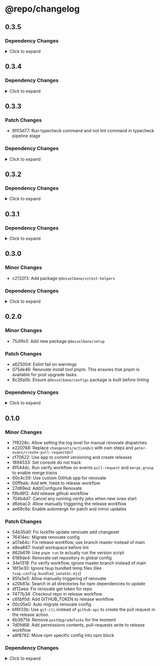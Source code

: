 # @repo/changelog

## 0.3.5

### Dependency Changes

<details>
<summary> Click to expand </summary>

- e9b7d1b: deps: [minor|devDependencies] Update package @turbo/gen from 2.5.8 to 2.6.0
- e0816be: deps: [patch|devDependencies] Update package @types/node from 24.7.0 to 24.7.1
- ea37720: deps: [patch|devDependencies] Update package @types/node from 24.7.1 to 24.7.2
- e7cd4b1: deps: [minor|devDependencies] Update package @types/node from 24.7.2 to 24.8.0
- 9207748: deps: [patch|devDependencies] Update package @types/node from 24.8.0 to 24.8.1
- 184d2ee: deps: [minor|devDependencies] Update package @types/node from 24.8.1 to 24.9.0
- 54c65ef: deps: [patch|devDependencies] Update package @types/node from 24.9.0 to 24.9.1
- fc2acac: deps: [patch|devDependencies] Update package @types/node from 24.9.1 to 24.9.2
- bda301d: deps: [major|action] Update package actions/setup-node from v5 to v6
- 3f97677: deps: [minor|devDependencies] Update package eslint from 9.37.0 to 9.38.0
- fcc125b: deps: [patch|devDependencies] Update package lint-staged from 16.2.3 to 16.2.4
- a9d43b6: deps: [patch|devDependencies] Update package lint-staged from 16.2.4 to 16.2.5
- 957752f: deps: [patch|devDependencies] Update package lint-staged from 16.2.5 to 16.2.6
- fc2acac: deps: [minor|engines] Update package node from v24.10.0 to v24.11.0
- 9c01d10: deps: [patch|volta] Update package pnpm from 10.18.1 to 10.18.2
- 4791058: deps: [patch|volta] Update package pnpm from 10.18.2 to 10.18.3
- 35e75ff: deps: [minor|volta] Update package pnpm from 10.18.3 to 10.19.0
- fc2acac: deps: [minor|volta] Update package pnpm from 10.19.0 to 10.20.0
- 95ae206: deps: [patch|action] Update package renovatebot/github-action from v43.0.15 to v43.0.16
- baef070: deps: [patch|action] Update package renovatebot/github-action from v43.0.16 to v43.0.17
- a9d43b6: deps: [patch|action] Update package renovatebot/github-action from v43.0.17 to v43.0.18
- 9438395: deps: [minor|devDependencies] Update package turbo from 2.5.8 to 2.6.0
- 1fe446c: deps: Updated lockfile
- 1fe446c: deps: Updated lockfile
- 1fe446c: deps: Updated lockfile
- 85f3cc4: deps: Updated lockfile
- 85f3cc4: deps: Updated lockfile
- 85f3cc4: deps: Updated lockfile


</details>

## 0.3.4

### Dependency Changes

<details>
<summary> Click to expand </summary>

- cc32e17: deps: [minor|devDependencies] Update package @types/node from 24.5.2 to 24.6.0
- 6f8e50d: deps: [patch|devDependencies] Update package @types/node from 24.6.0 to 24.6.1
- e63493a: deps: [patch|devDependencies] Update package @types/node from 24.6.1 to 24.6.2
- a756f63: deps: [minor|devDependencies] Update package @types/node from 24.6.2 to 24.7.0
- fa6ecaf: deps: [minor|devDependencies] Update package eslint from 9.36.0 to 9.37.0
- 7d56894: deps: [patch|devDependencies] Update package lint-staged from 16.2.0 to 16.2.1
- c0c397d: deps: [patch|devDependencies] Update package lint-staged from 16.2.1 to 16.2.2
- d954de2: deps: [patch|devDependencies] Update package lint-staged from 16.2.2 to 16.2.3
- 4f78cac: deps: [minor|engines] Update package node from v24.8.0 to v24.9.0
- 5d5b408: deps: [minor|engines] Update package node from v24.9.0 to v24.10.0
- 4f413f0: deps: [minor|volta] Update package pnpm from 10.17.1 to 10.18.0
- a756f63: deps: [patch|volta] Update package pnpm from 10.18.0 to 10.18.1
- fa7b39a: deps: [patch|action] Update package renovatebot/github-action from v43.0.13 to v43.0.14
- f48065e: deps: [patch|action] Update package renovatebot/github-action from v43.0.14 to v43.0.15
- 9e5bc19: deps: [patch|devDependencies] Update package semver from 7.7.2 to 7.7.3
- 5cae16a: deps: Updated lockfile
- 5cae16a: deps: Updated lockfile
- 5cae16a: deps: Updated lockfile
- 61e4a18: deps: Updated lockfile
- 61e4a18: deps: Updated lockfile
- 61e4a18: deps: Updated lockfile


</details>

## 0.3.3

### Patch Changes

- 8f03d77: Run typecheck command and not lint command in typecheck pipeline stage

### Dependency Changes

<details>
<summary> Click to expand </summary>

- 5e89109: deps: [patch|devDependencies] Update package @changesets/cli from 2.29.5 to 2.29.6
- fdf9442: deps: [patch|devDependencies] Update package @changesets/cli from 2.29.6 to 2.29.7
- ff7d600: deps: [patch|devDependencies] Update package @turbo/gen from 2.5.5 to 2.5.6
- 4b52681: deps: [patch|devDependencies] Update package @turbo/gen from 2.5.6 to 2.5.7
- 7f91119: deps: [patch|devDependencies] Update package @turbo/gen from 2.5.7 to 2.5.8
- 07f989a: deps: [minor|devDependencies] Update package @types/node from 24.2.1 to 24.3.0
- d9f1876: deps: [patch|devDependencies] Update package @types/node from 24.3.0 to 24.3.1
- 908e130: deps: [patch|devDependencies] Update package @types/node from 24.3.1 to 24.3.2
- eac00a2: deps: [patch|devDependencies] Update package @types/node from 24.3.2 to 24.3.3
- 985254d: deps: [minor|devDependencies] Update package @types/node from 24.3.3 to 24.4.0
- 2f9cefa: deps: [minor|devDependencies] Update package @types/node from 24.4.0 to 24.5.0
- 29353de: deps: [patch|devDependencies] Update package @types/node from 24.5.0 to 24.5.1
- 6c1e1d4: deps: [patch|devDependencies] Update package @types/node from 24.5.1 to 24.5.2
- d38a362: deps: [major|action] Update package actions/checkout from v4 to v5
- a8af9ef: deps: [major|action] Update package actions/setup-node from v4 to v5
- e0de2a4: deps: [minor|devDependencies] Update package eslint from 9.33.0 to 9.34.0
- 52ab2a1: deps: [minor|devDependencies] Update package eslint from 9.34.0 to 9.35.0
- 9628bf9: deps: [minor|devDependencies] Update package eslint from 9.35.0 to 9.36.0
- 02a8a8f: deps: [patch|devDependencies] Update package lint-staged from 16.1.5 to 16.1.6
- 00d5885: deps: [minor|devDependencies] Update package lint-staged from 16.1.6 to 16.2.0
- 635589f: deps: [minor|engines] Update package node from v24.5.0 to v24.6.0
- 57f38d9: deps: [minor|engines] Update package node from v24.6.0 to v24.7.0
- 5b0835f: deps: [minor|engines] Update package node from v24.7.0 to v24.8.0
- b7b8774: deps: [minor|volta] Update package pnpm from 10.14.0 to 10.15.0
- ee2a684: deps: [patch|volta] Update package pnpm from 10.15.0 to 10.15.1
- 908e130: deps: [minor|volta] Update package pnpm from 10.15.1 to 10.16.0
- 77f1237: deps: [patch|volta] Update package pnpm from 10.16.0 to 10.16.1
- 1490f7b: deps: [minor|volta] Update package pnpm from 10.16.1 to 10.17.0
- 60f1846: deps: [patch|volta] Update package pnpm from 10.17.0 to 10.17.1
- d68ef20: deps: [patch|action] Update package renovatebot/github-action from v43.0.10 to v43.0.11
- a969525: deps: [patch|action] Update package renovatebot/github-action from v43.0.11 to v43.0.12
- bb8aa7f: deps: [patch|action] Update package renovatebot/github-action from v43.0.12 to v43.0.13
- 5114890: deps: [patch|action] Update package renovatebot/github-action from v43.0.6 to v43.0.7
- e5515a9: deps: [patch|action] Update package renovatebot/github-action from v43.0.7 to v43.0.8
- af7996f: deps: [patch|action] Update package renovatebot/github-action from v43.0.8 to v43.0.9
- 02a8a8f: deps: [patch|action] Update package renovatebot/github-action from v43.0.9 to v43.0.10
- ff7d600: deps: [patch|devDependencies] Update package turbo from 2.5.5 to 2.5.6
- 4b52681: deps: [patch|devDependencies] Update package turbo from 2.5.6 to 2.5.7
- 7f91119: deps: [patch|devDependencies] Update package turbo from 2.5.7 to 2.5.8
- 12a821f: deps: Updated lockfile
- 12a821f: deps: Updated lockfile
- 12a821f: deps: Updated lockfile
- 5d93987: deps: Updated lockfile
- 5d93987: deps: Updated lockfile
- 5d93987: deps: Updated lockfile
- 89130f2: deps: Updated lockfile
- 89130f2: deps: Updated lockfile
- 89130f2: deps: Updated lockfile
- fe65b13: deps: Updated lockfile
- fe65b13: deps: Updated lockfile
- fe65b13: deps: Updated lockfile
- f56fffb: deps: Updated lockfile
- f56fffb: deps: Updated lockfile
- f56fffb: deps: Updated lockfile


</details>

## 0.3.2

### Dependency Changes

<details>
<summary> Click to expand </summary>

- b4d9ff3: deps: [minor|devDependencies] Update package @types/node from 24.1.0 to 24.2.0
- 341851a: deps: [patch|devDependencies] Update package @types/node from 24.2.0 to 24.2.1
- 6c86063: deps: [minor|devDependencies] Update package eslint from 9.32.0 to 9.33.0
- a805584: deps: [patch|devDependencies] Update package lint-staged from 16.1.2 to 16.1.4
- 8c64366: deps: [patch|devDependencies] Update package lint-staged from 16.1.4 to 16.1.5
- 8c64366: deps: [patch|action] Update package renovatebot/github-action from v43.0.5 to v43.0.6
- 36adbe0: deps: Updated lockfile
- 36adbe0: deps: Updated lockfile
- 36adbe0: deps: Updated lockfile
- 5150293: deps: Updated lockfile
- 5150293: deps: Updated lockfile
- 5150293: deps: Updated lockfile


</details>

## 0.3.1

### Dependency Changes

<details>
<summary> Click to expand </summary>

- e095ed0: deps: [minor|devDependencies] Update package @types/node from 24.0.15 to 24.1.0
- 85e47ef: deps: [minor|devDependencies] Update package eslint from 9.31.0 to 9.32.0
- 6e75afc: deps: [minor|engines] Update package node from v24.4.1 to v24.5.0
- c281908: deps: [minor|volta] Update package pnpm from 10.13.1 to 10.14.0
- 0f85495: deps: [patch|action] Update package renovatebot/github-action from v43.0.3 to v43.0.4
- a4dc62e: deps: [patch|action] Update package renovatebot/github-action from v43.0.4 to v43.0.5
- 93bd1ff: deps: Updated lockfile
- 93bd1ff: deps: Updated lockfile
- 93bd1ff: deps: Updated lockfile


</details>

## 0.3.0

### Minor Changes

- c2132f3: Add package `@desselbane/vitest-helpers`

### Dependency Changes

<details>
<summary> Click to expand </summary>

- 55464ee: deps: [patch|devDependencies] Update package @types/node from 24.0.14 to 24.0.15


</details>

## 0.2.0

### Minor Changes

- 75d1fe3: Add new package `@desselbane/setup`

### Patch Changes

- a625004: Eslint fail on warnings
- 075de46: Renovate install tool pnpm. This ensures that pnpm is available for post upgrade tasks.
- 8c26a5b: Ensure `@desselbane/configs` package is built before linting

### Dependency Changes

<details>
<summary> Click to expand </summary>

- 6f22c2b: deps: [patch|devDependencies] Update package @turbo/gen from 2.5.4 to 2.5.5
- 4441786: deps: [patch|devDependencies] Update package @types/node from 24.0.10 to 24.0.11
- 4f0092b: deps: [patch|devDependencies] Update package @types/node from 24.0.11 to 24.0.12
- 6bfb1dc: deps: [patch|devDependencies] Update package @types/node from 24.0.12 to 24.0.13
- b64dde0: deps: [patch|devDependencies] Update package @types/node from 24.0.13 to 24.0.14
- 87d2fbe: deps: [minor|devDependencies] Update package eslint from 9.30.1 to 9.31.0
- 1420554: deps: [minor|engines] Update package node from v24.3.0 to v24.4.0
- 53c2e36: deps: [patch|engines] Update package node from v24.4.0 to v24.4.1
- 1420554: deps: [minor|volta] Update package pnpm from 10.12.4 to 10.13.1
- 5a977d2: deps: [patch|action] Update package renovatebot/github-action from v43.0.2 to v43.0.3
- 6f22c2b: deps: [patch|devDependencies] Update package turbo from 2.5.4 to 2.5.5
- a9456ff: deps: Updated lockfile
- a9456ff: deps: Updated lockfile
- a9456ff: deps: Updated lockfile


</details>

## 0.1.0

### Minor Changes

- 7f8328c: Allow setting the log level for manual renovate dispatches
- e220768: Replace `changesets/action@v1` with own steps and `peter-evans/create-pull-request@v7`
- cf70622: Use app to commit versioning and create releases
- 1894533: Set console do not track
- 8f544dc: Run verify workflow on events `pull-request` and `merge_group` to enable merge trains
- 60c4c39: Use custom GitHub app for renovate
- 00ffbeb: Add `NPM_TOKEN` to release workflow
- 27d69ed: Add/Configure Renovate
- f9bd8f2: Add release github workflow
- 704b4d7: Cancel any running verify jobs when new ones start
- d6ebac3: Allow manually triggering the release workflow
- ae69c8a: Enable automerge for patch and minor updates

### Patch Changes

- 54b35d0: Fix lockfile update renovate add changeset
- 76414ec: Migrate renovate config
- a07a64c: Fix release workflow, use branch master instead of main
- e8ea887: Install workspace before lint
- 862b619: Use `pnpm run` to actually run the version script
- 6189de4: Renovate set repository in global config
- 34e1318: Fix verify workflow, ignore master branch instead of main
- 16f3e30: Ignore tsup bundled temp files (like `tsup.config.bundled_ienaten.mjs`)
- 85fa3e5: Allow manually triggering of renovate
- a20b81a: Search in all directories for npm dependencies to update
- df12aea: Fix renovate get token for repo
- 7477b34: Checkout repo in release workflow
- c65bf0d: Add GITHUB_TOKEN to release workflow
- 00c05e0: Auto migrate renovate config
- bf6f33b: Use `git-cli` instead of `github-api` to create the pull request in the release action.
- 6b3671d: Remove `postUpgradeTasks` for the moment
- 7d0fd68: Add permissions contents, pull-requests write to release workflow
- a8f8782: Move npm specific config into npm block

### Dependency Changes

<details>
<summary> Click to expand </summary>

- fc0ecc1: deps: [patch|devDependencies] Update package @types/node from 24.0.3 to 24.0.10
- 1e17843: deps: [major|action] Update package actions/create-github-app-token from v1 to v2
- 133bf18: deps: [minor|devDependencies] Update package eslint from 9.28.0 to 9.30.1
- fc0ecc1: deps: [minor|engines] Update package node from v24.2.0 to v24.3.0
- fc0ecc1: deps: [patch|volta] Update package pnpm from 10.12.1 to 10.12.4
- 266c4de: deps: [minor|devDependencies] Update package prettier from 3.5.3 to 3.6.2
- 9a51349: deps: [major|action] Update package renovatebot/github-action from v42.0.6 to v43.0.2
- 81b22c8: deps: Updated lockfile
- 81b22c8: deps: Updated lockfile
- 81b22c8: deps: Updated lockfile


</details>